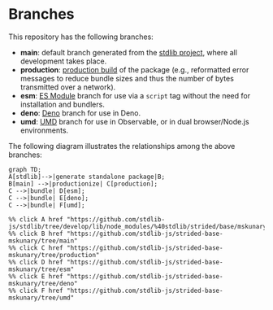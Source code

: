 <!--

@license Apache-2.0

Copyright (c) 2022 The Stdlib Authors.

Licensed under the Apache License, Version 2.0 (the "License");
you may not use this file except in compliance with the License.
You may obtain a copy of the License at

    http://www.apache.org/licenses/LICENSE-2.0

Unless required by applicable law or agreed to in writing, software
distributed under the License is distributed on an "AS IS" BASIS,
WITHOUT WARRANTIES OR CONDITIONS OF ANY KIND, either express or implied.
See the License for the specific language governing permissions and
limitations under the License.

-->

# Branches

This repository has the following branches:

-   **main**: default branch generated from the [stdlib project][stdlib-url], where all development takes place.
-   **production**: [production build][production-url] of the package (e.g., reformatted error messages to reduce bundle sizes and thus the number of bytes transmitted over a network).
-   **esm**: [ES Module][esm-url] branch for use via a `script` tag without the need for installation and bundlers.
-   **deno**: [Deno][deno-url] branch for use in Deno.
-   **umd**: [UMD][umd-url] branch for use in Observable, or in dual browser/Node.js environments.

The following diagram illustrates the relationships among the above branches:

```mermaid
graph TD;
A[stdlib]-->|generate standalone package|B;
B[main] -->|productionize| C[production];
C -->|bundle| D[esm];
C -->|bundle| E[deno];
C -->|bundle| F[umd];

%% click A href "https://github.com/stdlib-js/stdlib/tree/develop/lib/node_modules/%40stdlib/strided/base/mskunary"
%% click B href "https://github.com/stdlib-js/strided-base-mskunary/tree/main"
%% click C href "https://github.com/stdlib-js/strided-base-mskunary/tree/production"
%% click D href "https://github.com/stdlib-js/strided-base-mskunary/tree/esm"
%% click E href "https://github.com/stdlib-js/strided-base-mskunary/tree/deno"
%% click F href "https://github.com/stdlib-js/strided-base-mskunary/tree/umd"
```

[stdlib-url]: https://github.com/stdlib-js/stdlib/tree/develop/lib/node_modules/%40stdlib/strided/base/mskunary
[production-url]: https://github.com/stdlib-js/strided-base-mskunary/tree/production
[deno-url]: https://github.com/stdlib-js/strided-base-mskunary/tree/deno
[umd-url]: https://github.com/stdlib-js/strided-base-mskunary/tree/umd
[esm-url]: https://github.com/stdlib-js/strided-base-mskunary/tree/esm